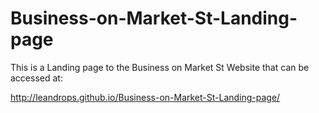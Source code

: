 # Business-on-Market-St-Landing-page
This is a Landing page to the Business on Market St Website that can be accessed at:

http://leandrops.github.io/Business-on-Market-St-Landing-page/

